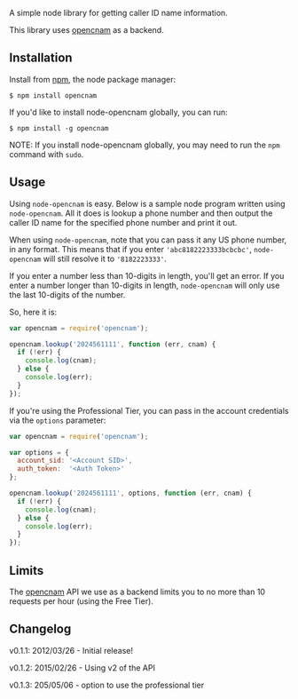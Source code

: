 A simple node library for getting caller ID name information.

This library uses [opencnam](http://www.opencnam.com "opencnam") as a backend.


## Installation

Install from [npm](http://npmjs.org/ "node package manager"), the node package
manager:

    $ npm install opencnam

If you'd like to install node-opencnam globally, you can run:

    $ npm install -g opencnam

NOTE: If you install node-opencnam globally, you may need to run the ``npm``
command with ``sudo``.


## Usage

Using ``node-opencnam`` is easy. Below is a sample node program written using
``node-opencnam``. All it does is lookup a phone number and then output the
caller ID name for the specified phone number and print it out.

When using ``node-opencnam``, note that you can pass it any US phone number, in
any format. This means that if you enter ``'abc8182223333bcbcbc'``,
``node-opencnam`` will still resolve it to ``'8182223333'``.

If you enter a number less than 10-digits in length, you'll get an error. If
you enter a number longer than 10-digits in length, ``node-opencnam`` will only
use the last 10-digits of the number.

So, here it is:

``` javascript
var opencnam = require('opencnam');

opencnam.lookup('2024561111', function (err, cnam) {
  if (!err) {
    console.log(cnam);
  } else {
    console.log(err);
  }
});
```

If you're using the Professional Tier, you can pass in the account credentials via the `options` parameter:

``` javascript
var opencnam = require('opencnam');

var options = {
  account_sid: '<Account SID>',
  auth_token:  '<Auth Token>'
};

opencnam.lookup('2024561111', options, function (err, cnam) {
  if (!err) {
    console.log(cnam);
  } else {
    console.log(err);
  }
});
```


## Limits

The [opencnam](http://www.opencnam.com "opencnam") API we use as a backend
limits you to no more than 10 requests per hour (using the Free Tier).


## Changelog

v0.1.1: 2012/03/26
    - Initial release!

v0.1.2: 2015/02/26
    - Using v2 of the API

v0.1.3: 205/05/06
    - option to use the professional tier


